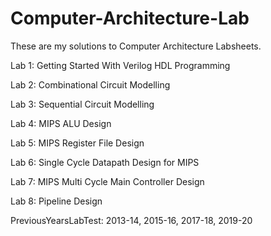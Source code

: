 # Computer-Architecture-Lab
These are my solutions to Computer Architecture Labsheets.

Lab 1: Getting Started With Verilog HDL Programming

Lab 2: Combinational Circuit Modelling 

Lab 3: Sequential Circuit Modelling 

Lab 4: MIPS ALU Design

Lab 5: MIPS Register File Design

Lab 6: Single Cycle Datapath Design for MIPS

Lab 7: MIPS Multi Cycle Main Controller Design

Lab 8: Pipeline Design

PreviousYearsLabTest: 2013-14, 2015-16, 2017-18, 2019-20
